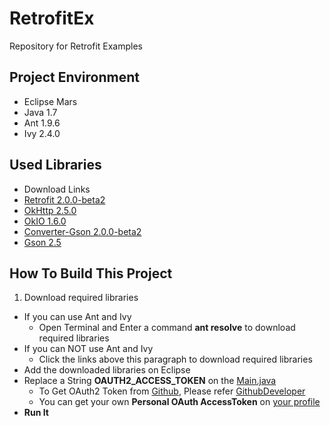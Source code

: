 # RetrofitEx
Repository for Retrofit Examples

## Project Environment
- Eclipse Mars
- Java 1.7
- Ant 1.9.6
- Ivy 2.4.0

## Used Libraries
- Download Links
- [Retrofit 2.0.0-beta2](http://central.maven.org/maven2/com/squareup/retrofit/retrofit/2.0.0-beta2/retrofit-2.0.0-beta2.jar)
- [OkHttp 2.5.0](http://central.maven.org/maven2/com/squareup/okhttp/okhttp/2.5.0/okhttp-2.5.0.jar)
- [OkIO 1.6.0](http://central.maven.org/maven2/com/squareup/okio/okio/1.6.0/okio-1.6.0.jar)
- [Converter-Gson 2.0.0-beta2](http://central.maven.org/maven2/com/squareup/retrofit/converter-gson/2.0.0-beta2/converter-gson-2.0.0-beta2.jar)
- [Gson 2.5](http://central.maven.org/maven2/com/google/code/gson/gson/2.5/gson-2.5.jar)

## How To Build This Project
1. Download required libraries 
 - If you can use Ant and Ivy
   - Open Terminal and Enter a command **ant resolve** to download required libraries
 - If you can NOT use Ant and Ivy
   - Click the links above this paragraph to download required libraries
- Add the downloaded libraries on Eclipse
- Replace a String **OAUTH2_ACCESS_TOKEN** on the [Main.java](https://github.com/KunHwanAhn/RetrofitEx/blob/github/src/com/ak/sample/retrofit/main/Main.java#L16)
   - To Get OAuth2 Token from [Github](https://github.com), Please refer [GithubDeveloper](https://developer.github.com/v3/oauth/)
   - You can get your own **Personal OAuth AccessToken** on [your profile](https://github.com/settings/tokens)
- **Run It**
